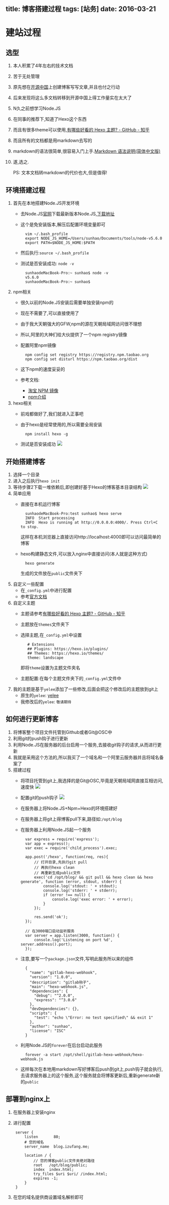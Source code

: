 title: 博客搭建过程
tags: [站务]
date: 2016-03-21
---

# 建站过程
## 选型
1. 本人积累了4年左右的技术文档
2. 苦于无处管理
3. 原先想在[开源中国][]上创建博客写写文章,并且也付之行动
4. 后来发现将这么多文档转移到开源中国上得工作量实在太大了
5. N久之前想学习Node.JS
6. 在同事的推荐下,知道了Hexo这个东西
7. 而且有很多theme可以使用,[有哪些好看的 Hexo 主题? - GitHub - 知乎][]
8. 而且所有的文档都是用markdown去写的
9. markdown的语法很简单,很容易入门上手.[Markdown 语法说明(简体中文版)][]
10. 遂,选之.

	PS: 文本文档转markdown的代价也大,但是值得!
	
<!-- more -->
	
## 环境搭建过程
1. 首先在本地搭建Node.JS开发环境
	- 去Node.JS[官网][]下载最新版本Node.JS,[下载地址][]
	- 这个是免安装版本,解压后配置环境变量即可

			vim ~/.bash_profile
			export NODE_JS_HOME=/Users/sunhao/Documents/tools/node-v5.6.0
			export PATH=$NODE_JS_HOME:$PATH
	- 然后执行:`source ~/.bash_profile`
	- 测试是否安装成功: `node -v`

			sunhaodeMacBook-Pro:~ sunhao$ node -v
			v5.6.0
			sunhaodeMacBook-Pro:~ sunhao$
2. npm相关
	- 很久以前的Node.JS安装后需要单独安装npm的
	- 现在不需要了,可以直接使用了
	- 由于我大天朝强大的GFW,npm的源在天朝局域网访问很不理想
	- 所以,阿里的大神们给大伙提供了一个npm registry镜像
	- 配置阿里npm镜像

			npm config set registry https://registry.npm.taobao.org
			npm config set disturl https://npm.taobao.org/dist
	- 这下npm的速度妥妥的
	- 参考文档:
		- [淘宝 NPM 镜像][]
		- [npm介绍][]
3. hexo相关
	- 前戏都做好了,我们就进入正事吧
	- 由于hexo是经常使用的,所以需要全局安装

			npm install hexo -g
	- 测试是否安装成功
		![](/imgs/hexo/1.png)

## 开始搭建博客
1. 选择一个目录
2. 进入之后执行`hexo init`
3. 等待步骤2下载一堆依赖后,即创建好基于Hexo的博客基本目录结构
	![](/imgs/hexo/2.png)
4. 简单应用
	- 直接在本机运行博客
	
			sunhaodeMacBook-Pro:test sunhao$ hexo serve
			INFO  Start processing
			INFO  Hexo is running at http://0.0.0.0:4000/. Press Ctrl+C to stop.
		这样在本机浏览器上直接访问http://localhost:4000即可以访问最简单的博客
	- hexo构建静态文件,可以放入nginx中直接访问(本人就是这种方式)
	
			hexo generate
		生成的文件放在`public`文件夹下
5. 自定义一些配置
	- 在`_config.yml`中进行配置
	- 参考[官方文档][]
6. 自定义主题
	- 主题请参考[有哪些好看的 Hexo 主题? - GitHub - 知乎][]
	- 主题放在`themes`文件夹下
	- 选择主题,在`_config.yml`中设置
	
			 # Extensions
			 ## Plugins: https://hexo.io/plugins/
			 ## Themes: https://hexo.io/themes/
			 theme: landscape
		即将`theme`设置为主题文件夹名
	- 主题配置:在每个主题文件夹下的`_config.yml`文件中
7. 我的主题是基于`yelee`添加了一些修改,后面会把这个修改后的主题放到git上
	- 原生的`yelee`: [yelee][]
	- 我修改后的`yelee`: `敬请期待`

## 如何进行更新博客
1. 将博客整个项目文件托管到Github或者Git@OSC中
2. 利用git的push钩子进行更新
3. 利用Node.JS在服务器的后台启用一个服务,去接收git钩子的请求,从而进行更新
4. 我就是采用这个方法的,所以我买了一个域名和一个阿里云服务器并且将域名备案了
5. 搭建过程
	- 将项目托管到git上,我选择的是Git@OSC,毕竟是天朝局域网直接互相访问,速度快
		![](/imgs/hexo/3.png)
	- 配置git的push钩子
		![](/imgs/hexo/4.png)
	- 在服务器上将Node.JS+Npm+Hexo的环境搭建好
	- 在服务器上将git上得博客pull下来,路径如:`/opt/blog`
	- 在服务器上利用Node.JS起一个服务

			var express = require('express');
			var app = express();
			var exec = require('child_process').exec;
			
			app.post('/hexo', function(req, res){
				// 打开目录,先执行git pull
				// 再执行hexo clean
				// 再重新生成public文件
				exec('cd /opt/blog/ && git pull && hexo clean && hexo generate', function (error, stdout, stderr) {
					console.log('stdout: ' + stdout);
					console.log('stderr: ' + stderr);
					if (error !== null) {
						console.log('exec error: ' + error);
					}
				});
			
				res.send('ok');
			});
			
			// 在3000端口启动监听服务
			var server = app.listen(3000, function() {
			    console.log('Listening on port %d', server.address().port);
			});
	- 注意,要写一个`package.json`文件,写明此服务所以来的组件

			{
			  "name": "gitlab-hexo-webhook",
			  "version": "1.0.0",
			  "description": "gitlab钩子",
			  "main": "hexo-webhook.js",
			  "dependencies": {
			    "debug": "^2.0.0",
			    "express": "^3.0.6"
			  },
			  "devDependencies": {},
			  "scripts": {
			    "test": "echo \"Error: no test specified\" && exit 1"
			  },
			  "author": "sunhao",
			  "license": "ISC"
			}

	- 利用Node.JS的`forever`在后台启动此服务

			forever -a start /opt/shell/gitlab-hexo-webhook/hexo-webhook.js
	- 这样每次在本地用markdown写好博客后push到git上,push钩子就会执行,去请求服务器上的这个服务,这个服务就会将博客更新后,重新generate新的`public`

## 部署到nginx上
1. 在服务器上安装nginx
2. 进行配置

		server {
			listen       80;
			# 您的域名
			server_name  blog.izufang.me;
			
			location / {
				// 您的博客public文件夹绝对路径
				root   /opt/blog/public;
				index  index.html;
				try_files $uri $uri/ /index.html;
				expires -1;
			}
		}
3. 在您的域名提供商设置域名解析即可


[开源中国]: http://www.oschina.net
[有哪些好看的 Hexo 主题? - GitHub - 知乎]: http://www.zhihu.com/question/24422335
[Markdown 语法说明(简体中文版)]: http://www.appinn.com/markdown/
[官网]: http://nodejs.org/
[下载地址]: https://nodejs.org/dist/v4.4.0/node-v4.4.0-darwin-x64.tar.gz
[淘宝 NPM 镜像]: http://npm.taobao.org/
[npm介绍]: http://www.jb51.net/article/50671.htm
[官方文档]: https://hexo.io/docs/configuration.html
[yelee]: https://github.com/MOxFIVE/hexo-theme-yelee